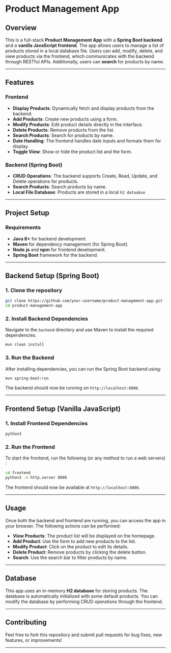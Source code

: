 # Product Management App

## Overview
This is a full-stack **Product Management App** with a **Spring Boot backend** and a **vanilla JavaScript frontend**. The app allows users to manage a list of products stored in a local database file. Users can add, modify, delete, and view products via the frontend, which communicates with the backend through RESTful APIs. Additionally, users can **search** for products by name.

---

## Features

### Frontend
- **Display Products**: Dynamically fetch and display products from the backend.
- **Add Products**: Create new products using a form.
- **Modify Products**: Edit product details directly in the interface.
- **Delete Products**: Remove products from the list.
- **Search Products**: Search for products by name.
- **Date Handling**: The frontend handles date inputs and formats them for display.
- **Toggle View**: Show or hide the product list and the form.

### Backend (Spring Boot)
- **CRUD Operations**: The backend supports Create, Read, Update, and Delete operations for products.
- **Search Products**: Search products by name.
- **Local File Database**: Products are stored in a local `h2 dataabse`

---

## Project Setup

### Requirements

- **Java 8+** for backend development.
- **Maven** for dependency management (for Spring Boot).
- **Node.js** and **npm** for frontend development.
- **Spring Boot** framework for the backend.

---

## Backend Setup (Spring Boot)

### 1. Clone the repository
```bash
git clone https://github.com/your-username/product-management-app.git
cd product-management-app
```

### 2. Install Backend Dependencies
Navigate to the `backend` directory and use Maven to install the required dependencies.

```bash
mvn clean install
```

### 3. Run the Backend
After installing dependencies, you can run the Spring Boot backend using:

```bash
mvn spring-boot:run
```

The backend should now be running on `http://localhost:8080`.

---

## Frontend Setup (Vanilla JavaScript)

### 1. Install Frontend Dependencies
```bash
python3
```

### 2. Run the Frontend
To start the frontend, run the following (or any method to run a web servers) :
```bash
cd frontend
python3 -m http.server 8000
```

The frontend should now be available at `http://localhost:8000`.

---

## Usage

Once both the backend and frontend are running, you can access the app in your browser. The following actions can be performed:

- **View Products**: The product list will be displayed on the homepage.
- **Add Product**: Use the form to add new products to the list.
- **Modify Product**: Click on the product to edit its details.
- **Delete Product**: Remove products by clicking the delete button.
- **Search**: Use the search bar to filter products by name.

---

## Database

This app uses an in-memory **H2 database** for storing products. The database is automatically initialized with some default products. You can modify the database by performing CRUD operations through the frontend.

---

## Contributing

Feel free to fork this repository and submit pull requests for bug fixes, new features, or improvements! 

---
